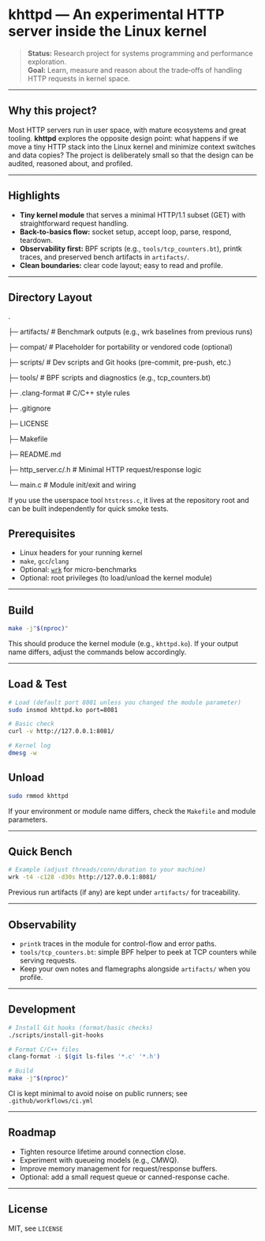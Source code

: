 # khttpd — An experimental HTTP server inside the Linux kernel

> **Status:** Research project for systems programming and performance exploration.  
> **Goal:** Learn, measure and reason about the trade‑offs of handling HTTP requests in kernel space.

---

## Why this project?

Most HTTP servers run in user space, with mature ecosystems and great tooling. **khttpd** explores the opposite design point: what happens if we move a tiny HTTP stack into the Linux kernel and minimize context switches and data copies? The project is deliberately small so that the design can be audited, reasoned about, and profiled.

---

## Highlights

- **Tiny kernel module** that serves a minimal HTTP/1.1 subset (GET) with straightforward request handling.
- **Back-to-basics flow:** socket setup, accept loop, parse, respond, teardown.
- **Observability first:** BPF scripts (e.g., `tools/tcp_counters.bt`), printk traces, and preserved bench artifacts in `artifacts/`.
- **Clean boundaries:** clear code layout; easy to read and profile.

---


## Directory Layout
.

├─ artifacts/ # Benchmark outputs (e.g., wrk baselines from previous runs)

├─ compat/ # Placeholder for portability or vendored code (optional)

├─ scripts/ # Dev scripts and Git hooks (pre-commit, pre-push, etc.)

├─ tools/ # BPF scripts and diagnostics (e.g., tcp_counters.bt)

├─ .clang-format # C/C++ style rules

├─ .gitignore

├─ LICENSE

├─ Makefile

├─ README.md

├─ http_server.c/.h # Minimal HTTP request/response logic

└─ main.c # Module init/exit and wiring


If you use the userspace tool `htstress.c`, it lives at the repository root and can be built independently for quick smoke tests.


## Prerequisites

- Linux headers for your running kernel
- `make`, `gcc`/`clang`
- Optional: [`wrk`](https://github.com/wg/wrk) for micro-benchmarks
- Optional: root privileges (to load/unload the kernel module)

---

## Build

```bash
make -j"$(nproc)"
```
This should produce the kernel module (e.g., `khttpd.ko`).
If your output name differs, adjust the commands below accordingly.

---

## Load & Test
```bash
# Load (default port 8081 unless you changed the module parameter)
sudo insmod khttpd.ko port=8081

# Basic check
curl -v http://127.0.0.1:8081/

# Kernel log
dmesg -w
```

## Unload
```bash
sudo rmmod khttpd
```
If your environment or module name differs, check the `Makefile` and module parameters.

---

## Quick Bench
```bash
# Example (adjust threads/conn/duration to your machine)
wrk -t4 -c128 -d30s http://127.0.0.1:8081/
```
Previous run artifacts (if any) are kept under `artifacts/` for traceability.

---

## Observability

- `printk` traces in the module for control-flow and error paths.
- `tools/tcp_counters.bt`: simple BPF helper to peek at TCP counters while serving requests.
- Keep your own notes and flamegraphs alongside `artifacts/` when you profile.

---

## Development
```bash
# Install Git hooks (format/basic checks)
./scripts/install-git-hooks

# Format C/C++ files
clang-format -i $(git ls-files '*.c' '*.h')

# Build
make -j"$(nproc)"
```
CI is kept minimal to avoid noise on public runners; see `.github/workflows/ci.yml`

---

## Roadmap
- Tighten resource lifetime around connection close.
- Experiment with queueing models (e.g., CMWQ).
- Improve memory management for request/response buffers.
- Optional: add a small request queue or canned-response cache.

---

## License
MIT, see `LICENSE`